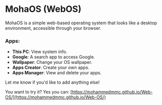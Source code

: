 ﻿# MohaOS (WebOS)

MohaOS is a simple web-based operating system that looks like a desktop environment, accessible through your browser.

### Apps:

- **This PC**: View system info.
- **Google**: A search app to access Google.
- **Wallpaper**: Change your OS wallpaper.
- **Apps Creator**: Create your own apps.
- **Apps Manager**: View and delete your apps.

Let me know if you'd like to add anything else!

You want to try it? Yes you can: [https://mohammedmmc.github.io/Web-OS/](https://mohammedmmc.github.io/Web-OS/)
